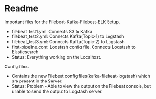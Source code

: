 # Readme
Important files for the Filebeat-Kafka-Filebeat-ELK Setup.

- filebeat_test1.yml: Connects S3 to Kafka
- filebeat_test2.yml: Connects Kafka(Topic-1) to Logstash 
- filebeat_test3.yml: Connects Kafka(Topic-2) to Logstash
- first-pipeline.conf: Logstash config file, Connects Logstash to Elasticsearch
- Status: Everything working on the Localhost.


Config files:
- Contains the new Filebeat config files(kafka-filebeat-logstash) which are present in the Server.
- Status: Problem - Able to view the output on the Filebeat console, but unable to send the output to Logstash server.
